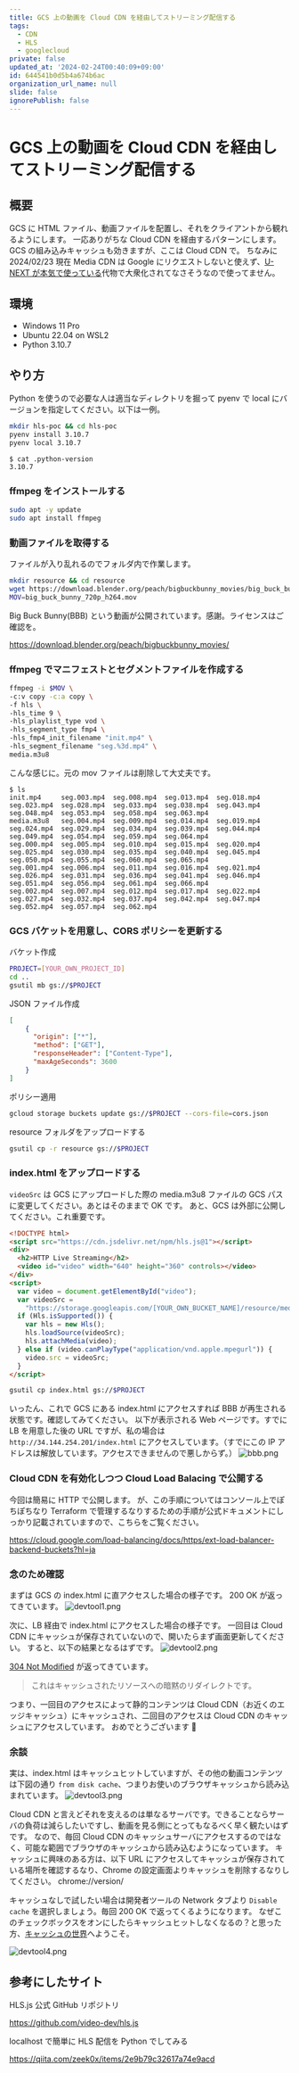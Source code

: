 ```yaml
---
title: GCS 上の動画を Cloud CDN を経由してストリーミング配信する
tags:
  - CDN
  - HLS
  - googlecloud
private: false
updated_at: '2024-02-24T00:40:09+09:00'
id: 644541b0d5b4a674b6ac
organization_url_name: null
slide: false
ignorePublish: false
---
```

# GCS 上の動画を Cloud CDN を経由してストリーミング配信する

## 概要

GCS に HTML ファイル、動画ファイルを配置し、それをクライアントから観れるようにします。
一応ありがちな Cloud CDN を経由するパターンにします。GCS の組み込みキャッシュも効きますが、ここは Cloud CDN で。
ちなみに 2024/02/23 現在 Media CDN は Google にリクエストしないと使えず、[U-NEXT が本気で使っている](https://av.watch.impress.co.jp/docs/topic/1408035.html)代物で大衆化されてなさそうなので使ってません。

## 環境

- Windows 11 Pro
- Ubuntu 22.04 on WSL2
- Python 3.10.7

## やり方

Python を使うので必要な人は適当なディレクトリを掘って pyenv で local にバージョンを指定してください。以下は一例。

```bash
mkdir hls-poc && cd hls-poc
pyenv install 3.10.7
pyenv local 3.10.7
```

```
$ cat .python-version
3.10.7
```

### ffmpeg をインストールする

```bash
sudo apt -y update
sudo apt install ffmpeg
```

### 動画ファイルを取得する

ファイルが入り乱れるのでフォルダ内で作業します。

```bash
mkdir resource && cd resource
wget https://download.blender.org/peach/bigbuckbunny_movies/big_buck_bunny_720p_h264.mov
MOV=big_buck_bunny_720p_h264.mov
```

Big Buck Bunny(BBB) という動画が公開されています。感謝。ライセンスはご確認を。

https://download.blender.org/peach/bigbuckbunny_movies/

### ffmpeg でマニフェストとセグメントファイルを作成する

```bash
ffmpeg -i $MOV \
-c:v copy -c:a copy \
-f hls \
-hls_time 9 \
-hls_playlist_type vod \
-hls_segment_type fmp4 \
-hls_fmp4_init_filename "init.mp4" \
-hls_segment_filename "seg.%3d.mp4" \
media.m3u8
```

こんな感じに。元の mov ファイルは削除して大丈夫です。

```
$ ls
init.mp4     seg.003.mp4  seg.008.mp4  seg.013.mp4  seg.018.mp4  seg.023.mp4  seg.028.mp4  seg.033.mp4  seg.038.mp4  seg.043.mp4  seg.048.mp4  seg.053.mp4  seg.058.mp4  seg.063.mp4
media.m3u8   seg.004.mp4  seg.009.mp4  seg.014.mp4  seg.019.mp4  seg.024.mp4  seg.029.mp4  seg.034.mp4  seg.039.mp4  seg.044.mp4  seg.049.mp4  seg.054.mp4  seg.059.mp4  seg.064.mp4
seg.000.mp4  seg.005.mp4  seg.010.mp4  seg.015.mp4  seg.020.mp4  seg.025.mp4  seg.030.mp4  seg.035.mp4  seg.040.mp4  seg.045.mp4  seg.050.mp4  seg.055.mp4  seg.060.mp4  seg.065.mp4
seg.001.mp4  seg.006.mp4  seg.011.mp4  seg.016.mp4  seg.021.mp4  seg.026.mp4  seg.031.mp4  seg.036.mp4  seg.041.mp4  seg.046.mp4  seg.051.mp4  seg.056.mp4  seg.061.mp4  seg.066.mp4
seg.002.mp4  seg.007.mp4  seg.012.mp4  seg.017.mp4  seg.022.mp4  seg.027.mp4  seg.032.mp4  seg.037.mp4  seg.042.mp4  seg.047.mp4  seg.052.mp4  seg.057.mp4  seg.062.mp4
```

### GCS バケットを用意し、CORS ポリシーを更新する

バケット作成

```bash
PROJECT=[YOUR_OWN_PROJECT_ID]
cd ..
gsutil mb gs://$PROJECT
```

JSON ファイル作成

```cors.json
[
    {
      "origin": ["*"],
      "method": ["GET"],
      "responseHeader": ["Content-Type"],
      "maxAgeSeconds": 3600
    }
]
```

ポリシー適用

```bash
gcloud storage buckets update gs://$PROJECT --cors-file=cors.json
```

resource フォルダをアップロードする

```bash
gsutil cp -r resource gs://$PROJECT
```

### index.html をアップロードする

`videoSrc` は GCS にアップロードした際の media.m3u8 ファイルの GCS パスに変更してください。あとはそのままで OK です。
あと、GCS は外部に公開してください。これ重要です。

```html
<!DOCTYPE html>
<script src="https://cdn.jsdelivr.net/npm/hls.js@1"></script>
<div>
  <h2>HTTP Live Streaming</h2>
  <video id="video" width="640" height="360" controls></video>
</div>
<script>
  var video = document.getElementById("video");
  var videoSrc =
    "https://storage.googleapis.com/[YOUR_OWN_BUCKET_NAME]/resource/media.m3u8";
  if (Hls.isSupported()) {
    var hls = new Hls();
    hls.loadSource(videoSrc);
    hls.attachMedia(video);
  } else if (video.canPlayType("application/vnd.apple.mpegurl")) {
    video.src = videoSrc;
  }
</script>
```

```bash
gsutil cp index.html gs://$PROJECT
```

いったん、これで GCS にある index.html にアクセスすれば BBB が再生される状態です。確認してみてください。
以下が表示される Web ページです。すでに LB を用意した後の URL ですが、私の場合は `http://34.144.254.201/index.html` にアクセスしています。（すでにこの IP アドレスは解放しています。アクセスできませんので悪しからず。）
![bbb.png](https://qiita-image-store.s3.ap-northeast-1.amazonaws.com/0/236789/cccb8855-8487-5e5e-166d-45e379715a6f.png)

### Cloud CDN を有効化しつつ Cloud Load Balacing で公開する

今回は簡易に HTTP で公開します。
が、この手順についてはコンソール上でぽちぽちなり Terraform で管理するなりするための手順が公式ドキュメントにしっかり記載されていますので、こちらをご覧ください。

https://cloud.google.com/load-balancing/docs/https/ext-load-balancer-backend-buckets?hl=ja

### 念のため確認

まずは GCS の index.html に直アクセスした場合の様子です。
200 OK が返ってきています。
![devtool1.png](https://qiita-image-store.s3.ap-northeast-1.amazonaws.com/0/236789/e5ced1c0-f2dd-4ee4-7d61-757d1e034100.png)

次に、LB 経由で index.html にアクセスした場合の様子です。
一回目は Cloud CDN にキャッシュが保存されていないので、開いたらまず画面更新してください。
すると、以下の結果となるはずです。
![devtool2.png](https://qiita-image-store.s3.ap-northeast-1.amazonaws.com/0/236789/bb3f46a6-a1d7-9fbc-6711-3f9b21072aed.png)

[304 Not Modified](https://developer.mozilla.org/ja/docs/Web/HTTP/Status/304) が返ってきています。

> これはキャッシュされたリソースへの暗黙のリダイレクトです。

つまり、一回目のアクセスによって静的コンテンツは Cloud CDN（お近くのエッジキャッシュ）にキャッシュされ、二回目のアクセスは Cloud CDN のキャッシュにアクセスしています。
おめでとうございます 🎉

### 余談

実は、index.html はキャッシュヒットしていますが、その他の動画コンテンツは下図の通り `from disk cache`、つまりお使いのブラウザキャッシュから読み込まれています。
![devtool3.png](https://qiita-image-store.s3.ap-northeast-1.amazonaws.com/0/236789/d6097698-d36d-9437-1a55-aa57b7d19bb8.png)

Cloud CDN と言えどそれを支えるのは単なるサーバです。できることならサーバの負荷は減らしたいですし、動画を見る側にとってもなるべく早く観たいはずです。
なので、毎回 Cloud CDN のキャッシュサーバにアクセスするのではなく、可能な範囲でブラウザのキャッシュから読み込むようになっています。
キャッシュに興味のある方は、以下 URL にアクセスしてキャッシュが保存されている場所を確認するなり、Chrome の設定画面よりキャッシュを削除するなりしてください。
chrome://version/

キャッシュなしで試したい場合は開発者ツールの Network タブより `Disable cache` を選択しましょう。毎回 200 OK で返ってくるようになります。
なぜこのチェックボックスをオンにしたらキャッシュヒットしなくなるの？と思った方、[キャッシュの世界](https://cloud.google.com/cdn/docs/caching)へようこそ。

![devtool4.png](https://qiita-image-store.s3.ap-northeast-1.amazonaws.com/0/236789/f4e291dc-cb32-bb3e-b7fb-4271243285dd.png)

## 参考にしたサイト

HLS.js 公式 GitHub リポジトリ

https://github.com/video-dev/hls.js


localhost で簡単に HLS 配信を Python でしてみる

https://qiita.com/zeek0x/items/2e9b79c32617a74e9acd
